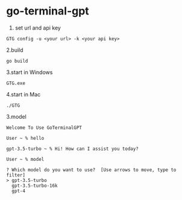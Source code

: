# go-terminal-gpt

1. set url and api key

```shell
GTG config -u <your url> -k <your api key>
```

2.build

```shell
go build
```

3.start in Windows

```shell
GTG.exe
```

4.start in Mac

```shell
./GTG
```

3.model

```shell
Welcome To Use GoTerminalGPT

User ~ % hello

gpt-3.5-turbo ~ % Hi! How can I assist you today?

User ~ % model

? Which model do you want to use?  [Use arrows to move, type to filter]
> gpt-3.5-turbo
  gpt-3.5-turbo-16k
  gpt-4
```
